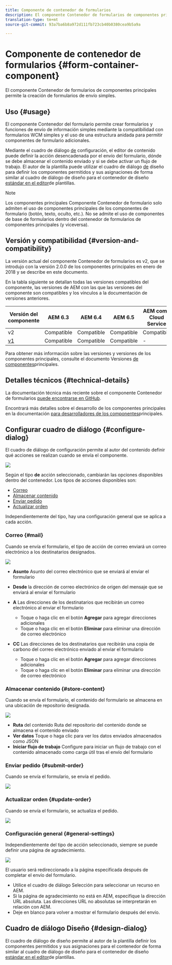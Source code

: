 ```yaml
---
title: Componente de contenedor de formularios
description: El componente Contenedor de formularios de componentes principales permite la creación de formularios de envío simples.
translation-type: tm+mt
source-git-commit: 93a7ba6b8a972d111fb723cb40b0380cea9b5a9a

---
```



# Componente de contenedor de formularios {#form-container-component}

El componente Contenedor de formularios de componentes principales permite la creación de formularios de envío simples.

## Uso {#usage}

El componente Contenedor del formulario permite crear formularios y funciones de envío de información simples mediante la compatibilidad con formularios WCM simples y el uso de una estructura anidada para permitir componentes de formulario adicionales.

Mediante el cuadro de diálogo [de](#configure-dialog) configuración, el editor de contenido puede definir la acción desencadenada por el envío del formulario, dónde se debe almacenar el contenido enviado y si se debe activar un flujo de trabajo. El autor de la plantilla puede utilizar el cuadro de diálogo [de](#design-dialog) diseño para definir los componentes permitidos y sus asignaciones de forma similar al cuadro de diálogo de diseño para el contenedor de diseño [estándar en el editor](https://docs.adobe.com/content/help/en/experience-manager-cloud-service/sites/authoring/features/templates.html)de plantillas.

>[!NOTE]
>
>Los componentes principales Componente Contenedor de formulario solo admiten el uso de componentes principales de los componentes de formulario (botón, texto, oculto, etc.). No se admite el uso de componentes [](https://docs.adobe.com/content/help/en/experience-manager-65/authoring/siteandpage/default-components-foundation.html) de base de formularios dentro del contenedor de formularios de componentes principales (y viceversa).

## Versión y compatibilidad {#version-and-compatibility}

La versión actual del componente Contenedor de formularios es v2, que se introdujo con la versión 2.0.0 de los componentes principales en enero de 2018 y se describe en este documento.

En la tabla siguiente se detallan todas las versiones compatibles del componente, las versiones de AEM con las que las versiones del componente son compatibles y los vínculos a la documentación de versiones anteriores.

| Versión del componente | AEM 6.3 | AEM 6.4 | AEM 6.5 | AEM como Cloud Service |
|--- |--- |--- |--- |---|
| v2 | Compatible | Compatible | Compatible | Compatible |
| [v1](/help/components/v1/form-container-v1.md) | Compatible | Compatible | Compatible | - |

Para obtener más información sobre las versiones y versiones de los componentes principales, consulte el documento Versiones [de componentes](/help/versions.md)principales.

## Detalles técnicos {#technical-details}

La documentación técnica más reciente sobre el componente Contenedor de formularios [puede encontrarse en GitHub](https://adobe.com/go/aem_cmp_tech_form_container_v2).

Encontrará más detalles sobre el desarrollo de los componentes principales en la documentación [para desarrolladores de los componentes](/help/developing/overview.md)principales.

## Configurar cuadro de diálogo {#configure-dialog}

El cuadro de diálogo de configuración permite al autor del contenido definir qué acciones se realizan cuando se envía el componente.

![](/help/assets/screen_shot_2018-01-12at122046.png)

Según el tipo **de** acción seleccionado, cambiarán las opciones disponibles dentro del contenedor. Los tipos de acciones disponibles son:

* [Correo](#mail)
* [Almacenar contenido](#store-content)
* [Enviar pedido](#submit-order)
* [Actualizar orden](#update-order)

Independientemente del tipo, hay una configuración [](#general-settings) general que se aplica a cada acción.

### Correo {#mail}

Cuando se envía el formulario, el tipo de acción de correo enviará un correo electrónico a los destinatarios designados.

![](/help/assets/screen_shot_2018-01-12at122554.png)

* **Asunto** Asunto del correo electrónico que se enviará al enviar el formulario
* **Desde** la dirección de correo electrónico de origen del mensaje que se enviará al enviar el formulario
* **A** Las direcciones de los destinatarios que recibirán un correo electrónico al enviar el formulario

   * Toque o haga clic en el botón **Agregar** para agregar direcciones adicionales
   * Toque o haga clic en el botón **Eliminar** para eliminar una dirección de correo electrónico
* **CC** Las direcciones de los destinatarios que recibirán una copia de carbono del correo electrónico enviado al enviar el formulario
   * Toque o haga clic en el botón **Agregar** para agregar direcciones adicionales
   * Toque o haga clic en el botón **Eliminar** para eliminar una dirección de correo electrónico

### Almacenar contenido {#store-content}

Cuando se envía el formulario, el contenido del formulario se almacena en una ubicación de repositorio designada.

![](/help/assets/screen_shot_2018-01-12at122538.png)

* **Ruta** del contenido Ruta del repositorio del contenido donde se almacena el contenido enviado
* **Ver datos** Toque o haga clic para ver los datos enviados almacenados como JSON
* **Iniciar flujo de trabajo** Configure para iniciar un flujo de trabajo con el contenido almacenado como carga útil tras el envío del formulario

### Enviar pedido {#submit-order}

Cuando se envía el formulario, se envía el pedido.

![](/help/assets/chlimage_1-3.png)

### Actualizar orden {#update-order}

Cuando se envía el formulario, se actualiza el pedido.

![](/help/assets/chlimage_1-4.png)

### Configuración general {#general-settings}

Independientemente del tipo de acción seleccionado, siempre se puede definir una página de agradecimiento.

![](/help/assets/chlimage_1-5.png)

El usuario será redireccionado a la página especificada después de completar el envío del formulario.

* Utilice el cuadro de diálogo Selección para seleccionar un recurso en AEM.
* Si la página de agradecimiento no está en AEM, especifique la dirección URL absoluta. Las direcciones URL no absolutas se interpretarán en relación con AEM.
* Deje en blanco para volver a mostrar el formulario después del envío.

## Cuadro de diálogo Diseño {#design-dialog}

El cuadro de diálogo de diseño permite al autor de la plantilla definir los componentes permitidos y sus asignaciones para el contenedor de forma similar al cuadro de diálogo de diseño para el contenedor de diseño [estándar en el editor](https://docs.adobe.com/content/help/en/experience-manager-cloud-service/sites/authoring/features/templates.html)de plantillas.

